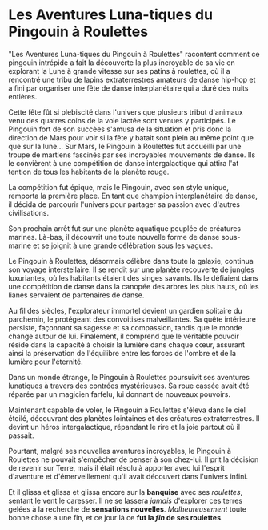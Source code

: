 # Les Aventures Luna-tiques du Pingouin à Roulettes

"Les Aventures Luna-tiques du Pingouin à Roulettes" racontent comment ce pingouin intrépide a fait la découverte la plus incroyable de sa vie en explorant la Lune à grande vitesse sur ses patins à roulettes, où il a rencontré une tribu de lapins extraterrestres amateurs de danse hip-hop et a fini par organiser une fête de danse interplanétaire qui a duré des nuits entières.

Cette fête fût si plebiscité dans l'univers que plusieurs tribut d'animaux venu des quatres coins de la voie lactée sont venues y participés. Le Pingouin fort de son succèes s'amusa de la situation et pris donc la direction de Mars pour voir si la fête y batait sont plein au même point que que sur la lune...
Sur Mars, le Pingouin à Roulettes fut accueilli par une troupe de martiens fascinés par ses incroyables mouvements de danse. Ils le convièrent à une compétition de danse intergalactique qui attira l'at
tention de tous les habitants de la planète rouge.

La compétition fut épique, mais le Pingouin, avec son style unique, remporta la première place. En tant que champion interplanétaire de danse, il décida de parcourir l'univers pour partager sa passion avec d'autres civilisations.

Son prochain arrêt fut sur une planète aquatique peuplée de créatures marines. Là-bas, il découvrit une toute nouvelle forme de danse sous-marine et se joignit à une grande célébration sous les vagues.

Le Pingouin à Roulettes, désormais célèbre dans toute la galaxie, continua son voyage interstellaire. Il se rendit sur une planète recouverte de jungles luxuriantes, où les habitants étaient des singes savants. Ils le défiaient dans une compétition de danse dans la canopée des arbres les plus hauts, où les lianes servaient de partenaires de danse.

Au fil des siècles, l'explorateur immortel devient un gardien solitaire du parchemin, le protégeant des convoitises malveillantes. Sa quête intérieure persiste, façonnant sa sagesse et sa compassion, tandis que le monde change autour de lui. Finalement, il comprend que le véritable pouvoir réside dans la capacité à choisir la lumière dans chaque cœur, assurant ainsi la préservation de l'équilibre entre les forces de l'ombre et de la lumière pour l'éternité.


Dans un monde étrange, le Pingouin à Roulettes poursuivit ses aventures lunatiques à travers des contrées mystérieuses. Sa roue cassée avait été réparée par un magicien farfelu, lui donnant de nouveaux pouvoirs.

Maintenant capable de voler, le Pingouin à Roulettes s'éleva dans le ciel étoilé, découvrant des planètes lointaines et des créatures extraterrestres. Il devint un héros intergalactique, répandant le rire et la joie partout où il passait.

Pourtant, malgré ses nouvelles aventures incroyables, le Pingouin à Roulettes ne pouvait s'empêcher de penser à son chez-lui. Il prit la décision de revenir sur Terre, mais il était résolu à apporter avec lui l'esprit d'aventure et d'émerveillement qu'il avait découvert dans l'univers infini.

Et il glissa et glissa et glissa encore sur la **banquise** avec ses *roulettes*, sentant le vent le caresser. Il ne se lassera *jamais* d'explorer ces terres gelées à la recherche de **sensations nouvelles**. *Malheureusement* toute bonne chose a une fin, et ce jour là ce **fut la _fin_ de ses roulettes**.